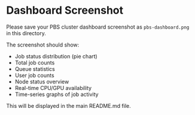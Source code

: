 # Dashboard Screenshot

Please save your PBS cluster dashboard screenshot as `pbs-dashboard.png` in this directory.

The screenshot should show:
- Job status distribution (pie chart)
- Total job counts
- Queue statistics
- User job counts
- Node status overview
- Real-time CPU/GPU availability
- Time-series graphs of job activity

This will be displayed in the main README.md file.
